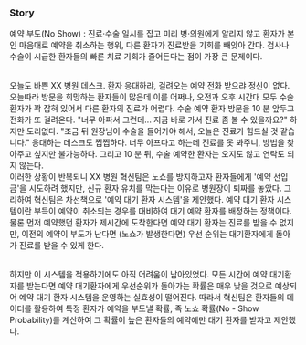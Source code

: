 ### Story

예약 부도(No Show) : 진료·수술 일시를 잡고 미리 병·의원에게 알리지 않고 환자가 본인 마음대로 예약을 취소하는 행위, 다른 환자가 진료받을 기회를 빼앗아 간다. 검사나 수술이 시급한 환자들의 빠른 치료 기회가 줄어든다는 점이 가장 큰 문제이다.<br><br>

오늘도 바쁜 XX 병원 데스크. 환자 응대하랴, 걸려오는 예약 전화 받으랴 정신이 없다. 오늘따라 방문을 희망하는 환자들이 많은데 이를 어쩌나, 오전과 오후 시간대 모두 수술 환자가 꽉 잡혀 있어서 다른 환자의 진료가 어렵다. 수술 예약 환자 방문을 10 분 앞두고 전화가 또 걸려온다. "너무 아파서 그런데... 지금 바로 가서 진료 좀 볼 수 있을까요?" 하지만 도리없다. "조금 뒤 원장님이 수술을 들어가야 해서, 오늘은 진료가 힘드실 것 같습니다." 응대하는 데스크도 찝찝하다. 너무 아프다고 하는데 진료를 못 봐주니, 방법을 찾아주고 싶지만 불가능하다. 그리고 10 분 뒤, 수술 예약한 환자는 오지도 않고 연락도 되지 않는다.<br>
이러한 상황이 반복되니 XX 병원 혁신팀은 노쇼를 방지하고자 환자들에게 '예약 선입금'을 시도하려 했지만, 신규 환자 유치를 막는다는 이유로 병원장이 퇴짜를 놓았다. 그리하여 혁신팀은 차선책으로 '예약 대기 환자 시스템'을 제안했다. 예약 대기 환자 시스템이란 부득이 예약이 취소되는 경우를 대비하여 대기 예약 환자를 배정하는 정책이다. 물론 먼저 예약했던 환자가 제시간에
도착한다면 예약 대기 환자는 진료를 받을 수 없지만, 이전의 예약이 부도가 난다면 (노쇼가 발생한다면) 우선 순위는 대기환자에게 돌아가 진료를 받을 수 있게 한다.<br><br>

하지만 이 시스템을 적용하기에도 아직 어려움이 남아있었다. 모든 시간에 예약 대기환자를 받는다면 예약 대기환자에게 우선순위가 돌아가는 확률은 매우 낮을 것으로 예상되어 예약 대기 환자 시스템을 운영하는 실효성이 떨어진다. 따라서 혁신팀은 환자들의 데이터를 활용하여 특정 환자가 예약을 부도낼 확률, 즉 노쇼 확률(No - Show Probability)를 계산하여 그 확률이 높은 환자들의 예약에만 대기 환자를 받자고 제안했다.
